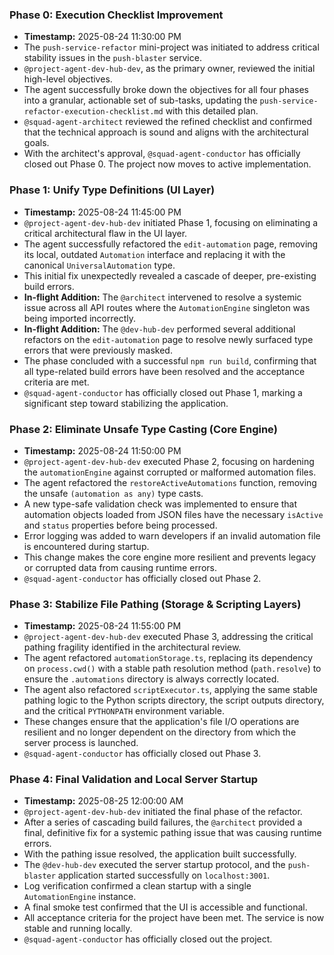 ### Phase 0: Execution Checklist Improvement
- **Timestamp:** 2025-08-24 11:30:00 PM
- The `push-service-refactor` mini-project was initiated to address critical stability issues in the `push-blaster` service.
- `@project-agent-dev-hub-dev`, as the primary owner, reviewed the initial high-level objectives.
- The agent successfully broke down the objectives for all four phases into a granular, actionable set of sub-tasks, updating the `push-service-refactor-execution-checklist.md` with this detailed plan.
- `@squad-agent-architect` reviewed the refined checklist and confirmed that the technical approach is sound and aligns with the architectural goals.
- With the architect's approval, `@squad-agent-conductor` has officially closed out Phase 0. The project now moves to active implementation.

### Phase 1: Unify Type Definitions (UI Layer)
- **Timestamp:** 2025-08-24 11:45:00 PM
- `@project-agent-dev-hub-dev` initiated Phase 1, focusing on eliminating a critical architectural flaw in the UI layer.
- The agent successfully refactored the `edit-automation` page, removing its local, outdated `Automation` interface and replacing it with the canonical `UniversalAutomation` type.
- This initial fix unexpectedly revealed a cascade of deeper, pre-existing build errors.
- **In-flight Addition:** The `@architect` intervened to resolve a systemic issue across all API routes where the `AutomationEngine` singleton was being imported incorrectly.
- **In-flight Addition:** The `@dev-hub-dev` performed several additional refactors on the `edit-automation` page to resolve newly surfaced type errors that were previously masked.
- The phase concluded with a successful `npm run build`, confirming that all type-related build errors have been resolved and the acceptance criteria are met.
- `@squad-agent-conductor` has officially closed out Phase 1, marking a significant step toward stabilizing the application.

### Phase 2: Eliminate Unsafe Type Casting (Core Engine)
- **Timestamp:** 2025-08-24 11:50:00 PM
- `@project-agent-dev-hub-dev` executed Phase 2, focusing on hardening the `automationEngine` against corrupted or malformed automation files.
- The agent refactored the `restoreActiveAutomations` function, removing the unsafe `(automation as any)` type casts.
- A new type-safe validation check was implemented to ensure that automation objects loaded from JSON files have the necessary `isActive` and `status` properties before being processed.
- Error logging was added to warn developers if an invalid automation file is encountered during startup.
- This change makes the core engine more resilient and prevents legacy or corrupted data from causing runtime errors.
- `@squad-agent-conductor` has officially closed out Phase 2.

### Phase 3: Stabilize File Pathing (Storage & Scripting Layers)
- **Timestamp:** 2025-08-24 11:55:00 PM
- `@project-agent-dev-hub-dev` executed Phase 3, addressing the critical pathing fragility identified in the architectural review.
- The agent refactored `automationStorage.ts`, replacing its dependency on `process.cwd()` with a stable path resolution method (`path.resolve`) to ensure the `.automations` directory is always correctly located.
- The agent also refactored `scriptExecutor.ts`, applying the same stable pathing logic to the Python scripts directory, the script outputs directory, and the critical `PYTHONPATH` environment variable.
- These changes ensure that the application's file I/O operations are resilient and no longer dependent on the directory from which the server process is launched.
- `@squad-agent-conductor` has officially closed out Phase 3.

### Phase 4: Final Validation and Local Server Startup
- **Timestamp:** 2025-08-25 12:00:00 AM
- `@project-agent-dev-hub-dev` initiated the final phase of the refactor.
- After a series of cascading build failures, the `@architect` provided a final, definitive fix for a systemic pathing issue that was causing runtime errors.
- With the pathing issue resolved, the application built successfully.
- The `@dev-hub-dev` executed the server startup protocol, and the `push-blaster` application started successfully on `localhost:3001`.
- Log verification confirmed a clean startup with a single `AutomationEngine` instance.
- A final smoke test confirmed that the UI is accessible and functional.
- All acceptance criteria for the project have been met. The service is now stable and running locally.
- `@squad-agent-conductor` has officially closed out the project.
